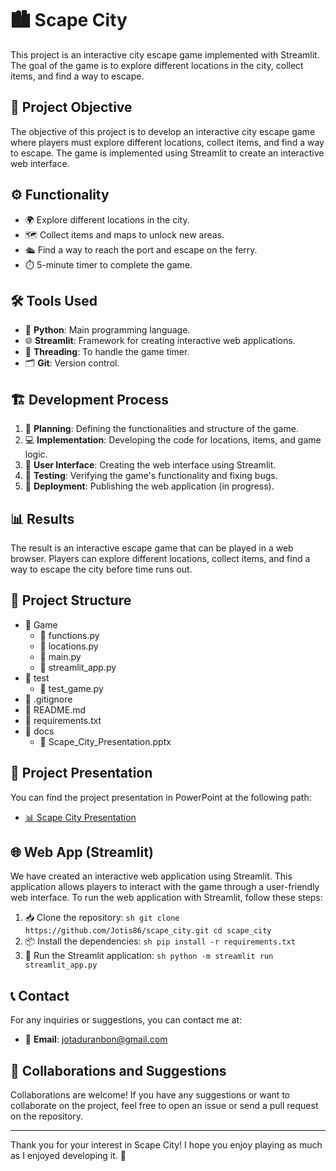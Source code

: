 # 🏙️ Scape City

This project is an interactive city escape game implemented with Streamlit. The goal of the game is to explore different locations in the city, collect items, and find a way to escape.

## 🎯 Project Objective

The objective of this project is to develop an interactive city escape game where players must explore different locations, collect items, and find a way to escape. The game is implemented using Streamlit to create an interactive web interface.

## ⚙️ Functionality

- 🌍 Explore different locations in the city.
- 🗺️ Collect items and maps to unlock new areas.
- 🛳️ Find a way to reach the port and escape on the ferry.
- ⏱️ 5-minute timer to complete the game.

## 🛠️ Tools Used

- 🐍 **Python**: Main programming language.
- 🌐 **Streamlit**: Framework for creating interactive web applications.
- 🧵 **Threading**: To handle the game timer.
- 🗂️ **Git**: Version control.

## 🏗️ Development Process

1. 📝 **Planning**: Defining the functionalities and structure of the game.
2. 💻 **Implementation**: Developing the code for locations, items, and game logic.
3. 🎨 **User Interface**: Creating the web interface using Streamlit.
4. 🧪 **Testing**: Verifying the game's functionality and fixing bugs.
5. 🚀 **Deployment**: Publishing the web application (in progress).

## 📊 Results

The result is an interactive escape game that can be played in a web browser. Players can explore different locations, collect items, and find a way to escape the city before time runs out.

## 📂 Project Structure

- 📁 Game
    - 📜 functions.py
    - 📜 locations.py
    - 📜 main.py
    - 📜 streamlit_app.py
- 📁 test
    - 📜 test_game.py
- 📄 .gitignore
- 📄 README.md
- 📄 requirements.txt
- 📁 docs
    - 📄 Scape_City_Presentation.pptx

## 📄 Project Presentation

You can find the project presentation in PowerPoint at the following path:
- [📊 Scape City Presentation](docs/Scape_City_Presentation.pptx)

## 🌐 Web App (Streamlit)

We have created an interactive web application using Streamlit. This application allows players to interact with the game through a user-friendly web interface. To run the web application with Streamlit, follow these steps:

1. 📥 Clone the repository:
        ```sh
        git clone https://github.com/Jotis86/scape_city.git
        cd scape_city
        ```
2. 📦 Install the dependencies:
        ```sh
        pip install -r requirements.txt
        ```
3. 🚀 Run the Streamlit application:
        ```sh
        python -m streamlit run streamlit_app.py
        ```

## 📞 Contact

For any inquiries or suggestions, you can contact me at:
- 📧 **Email**: jotaduranbon@gmail.com

## 🤝 Collaborations and Suggestions

Collaborations are welcome! If you have any suggestions or want to collaborate on the project, feel free to open an issue or send a pull request on the repository.

---

Thank you for your interest in Scape City! I hope you enjoy playing as much as I enjoyed developing it. 🎉